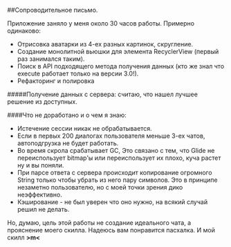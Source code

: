 ##Сопроводительное письмо.

Приложение заняло у меня около 30 часов работы.
Примерно одинаково:

- Отрисовка аватарки из 4-ех разных картинок, скругление.
- Создание монолитной вьюшки для элемента RecyclerView (первый раз занимался таким).
- Поиск в API подходящего метода получения данных (кто же знал что execute работает только на версии 3.0!).
- Рефакторинг и полировка

#####Получение данных с сервера: считаю, что нашел лучшее решение из доступных.

####Что не доработано и о чем я знаю:
- Истечение сессии никак не обрабатывается.
- Если в первых 200 диалогах пользователя меньше 3-ех чатов, автоподгрузка не будет работать.
- Во время скрола срабатывает GC, Это связано с тем, что Glide не переиспользует bitmap'ы или переиспользует их плохо, куча растет ну и вы поняли.
- При парсе ответа с сервера происходит копирование огромного String только чтобы убрать из него пару символов. Это в принципе незаметно пользователю, но с моей точки зрения дико неэффективно.
- Кэширование - не был уверен что оно нужно, на всякий случай решил не делать.

Но, думаю, цель этой работы не создание идеального чата, а прояснение моего скилла.
Надеюсь вам понравится пасхалка. И мой скилл **>m<**